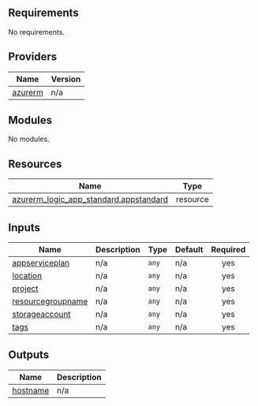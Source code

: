 <!-- BEGIN_TF_DOCS -->
## Requirements

No requirements.

## Providers

| Name | Version |
|------|---------|
| <a name="provider_azurerm"></a> [azurerm](#provider\_azurerm) | n/a |

## Modules

No modules.

## Resources

| Name | Type |
|------|------|
| [azurerm_logic_app_standard.appstandard](https://registry.terraform.io/providers/hashicorp/azurerm/latest/docs/resources/logic_app_standard) | resource |

## Inputs

| Name | Description | Type | Default | Required |
|------|-------------|------|---------|:--------:|
| <a name="input_appserviceplan"></a> [appserviceplan](#input\_appserviceplan) | n/a | `any` | n/a | yes |
| <a name="input_location"></a> [location](#input\_location) | n/a | `any` | n/a | yes |
| <a name="input_project"></a> [project](#input\_project) | n/a | `any` | n/a | yes |
| <a name="input_resourcegroupname"></a> [resourcegroupname](#input\_resourcegroupname) | n/a | `any` | n/a | yes |
| <a name="input_storageaccount"></a> [storageaccount](#input\_storageaccount) | n/a | `any` | n/a | yes |
| <a name="input_tags"></a> [tags](#input\_tags) | n/a | `any` | n/a | yes |

## Outputs

| Name | Description |
|------|-------------|
| <a name="output_hostname"></a> [hostname](#output\_hostname) | n/a |
<!-- END_TF_DOCS -->